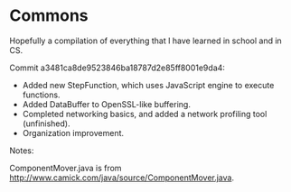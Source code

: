 Commons
=======

Hopefully a compilation of everything that I have learned in school and in CS.


Commit a3481ca8de9523846ba18787d2e85ff8001e9da4:
- Added new StepFunction, which uses JavaScript engine to execute functions.
- Added DataBuffer to OpenSSL-like buffering.
- Completed networking basics, and added a network profiling tool (unfinished).
- Organization improvement.


Notes:

ComponentMover.java is from http://www.camick.com/java/source/ComponentMover.java.
